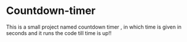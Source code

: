 # Countdown-timer
This is a small project named countdown timer , in which time is given in seconds and it runs the code till time is up!!
